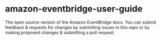 # amazon-eventbridge-user-guide
The open source version of the Amazon EventBridge docs. You can submit feedback &amp; requests for changes by submitting issues in this repo or by making proposed changes &amp; submitting a pull request.
